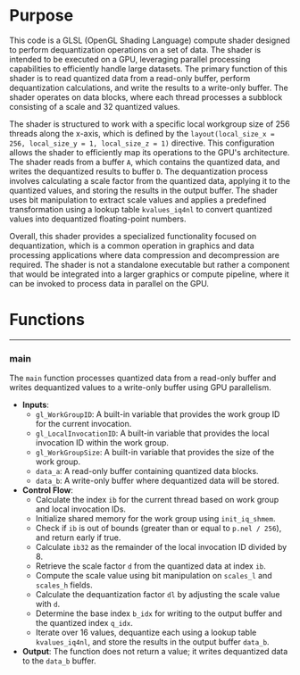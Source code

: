 # Purpose
This code is a GLSL (OpenGL Shading Language) compute shader designed to perform dequantization operations on a set of data. The shader is intended to be executed on a GPU, leveraging parallel processing capabilities to efficiently handle large datasets. The primary function of this shader is to read quantized data from a read-only buffer, perform dequantization calculations, and write the results to a write-only buffer. The shader operates on data blocks, where each thread processes a subblock consisting of a scale and 32 quantized values.

The shader is structured to work with a specific local workgroup size of 256 threads along the x-axis, which is defined by the `layout(local_size_x = 256, local_size_y = 1, local_size_z = 1)` directive. This configuration allows the shader to efficiently map its operations to the GPU's architecture. The shader reads from a buffer `A`, which contains the quantized data, and writes the dequantized results to buffer `D`. The dequantization process involves calculating a scale factor from the quantized data, applying it to the quantized values, and storing the results in the output buffer. The shader uses bit manipulation to extract scale values and applies a predefined transformation using a lookup table `kvalues_iq4nl` to convert quantized values into dequantized floating-point numbers.

Overall, this shader provides a specialized functionality focused on dequantization, which is a common operation in graphics and data processing applications where data compression and decompression are required. The shader is not a standalone executable but rather a component that would be integrated into a larger graphics or compute pipeline, where it can be invoked to process data in parallel on the GPU.
# Functions

---
### main
The `main` function processes quantized data from a read-only buffer and writes dequantized values to a write-only buffer using GPU parallelism.
- **Inputs**:
    - `gl_WorkGroupID`: A built-in variable that provides the work group ID for the current invocation.
    - `gl_LocalInvocationID`: A built-in variable that provides the local invocation ID within the work group.
    - `gl_WorkGroupSize`: A built-in variable that provides the size of the work group.
    - `data_a`: A read-only buffer containing quantized data blocks.
    - `data_b`: A write-only buffer where dequantized data will be stored.
- **Control Flow**:
    - Calculate the index `ib` for the current thread based on work group and local invocation IDs.
    - Initialize shared memory for the work group using `init_iq_shmem`.
    - Check if `ib` is out of bounds (greater than or equal to `p.nel / 256`), and return early if true.
    - Calculate `ib32` as the remainder of the local invocation ID divided by 8.
    - Retrieve the scale factor `d` from the quantized data at index `ib`.
    - Compute the scale value using bit manipulation on `scales_l` and `scales_h` fields.
    - Calculate the dequantization factor `dl` by adjusting the scale value with `d`.
    - Determine the base index `b_idx` for writing to the output buffer and the quantized index `q_idx`.
    - Iterate over 16 values, dequantize each using a lookup table `kvalues_iq4nl`, and store the results in the output buffer `data_b`.
- **Output**: The function does not return a value; it writes dequantized data to the `data_b` buffer.


